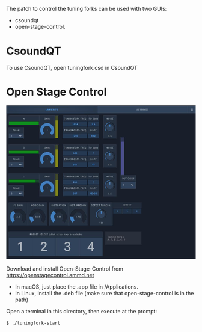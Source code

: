 The patch to control the tuning forks can be used with two GUIs: 
* csoundqt 
* open-stage-control.

# CsoundQT

To use CsoundQT, open tuningfork.csd in CsoundQT

# Open Stage Control

![](Lamento_OpenStageControl.jpg)

Download and install Open-Stage-Control from https://openstagecontrol.ammd.net

* In macOS, just place the .app file in /Applications. 
* In Linux, install the .deb file (make sure that open-stage-control is in the path)

Open a terminal in this directory, then execute at the prompt:

    $ ./tuningfork-start

